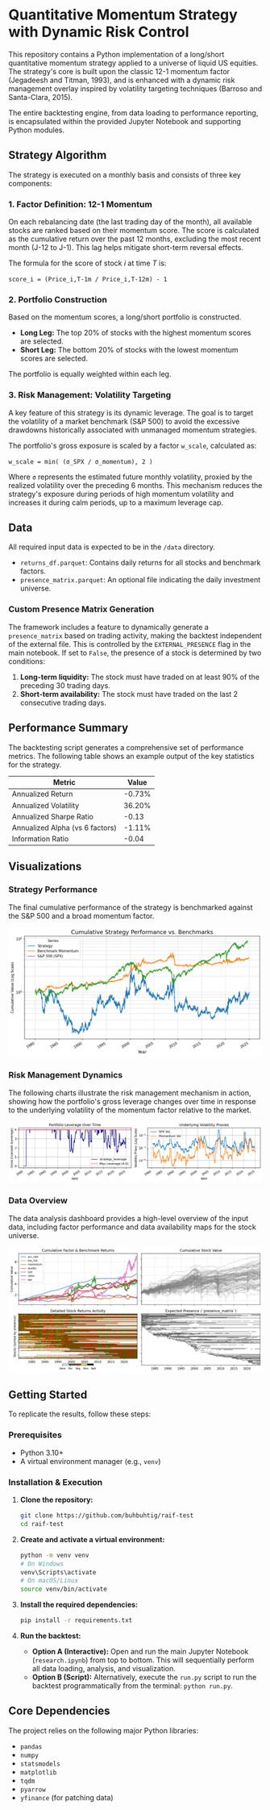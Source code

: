 # Quantitative Momentum Strategy with Dynamic Risk Control

This repository contains a Python implementation of a long/short quantitative momentum strategy applied to a universe of liquid US equities. The strategy's core is built upon the classic 12-1 momentum factor (Jegadeesh and Titman, 1993), and is enhanced with a dynamic risk management overlay inspired by volatility targeting techniques (Barroso and Santa-Clara, 2015).

The entire backtesting engine, from data loading to performance reporting, is encapsulated within the provided Jupyter Notebook and supporting Python modules.

## Strategy Algorithm

The strategy is executed on a monthly basis and consists of three key components:

### 1. Factor Definition: 12-1 Momentum

On each rebalancing date (the last trading day of the month), all available stocks are ranked based on their momentum score. The score is calculated as the cumulative return over the past 12 months, excluding the most recent month (J-12 to J-1). This lag helps mitigate short-term reversal effects.

The formula for the score of stock *i* at time *T* is:

`score_i = (Price_i,T-1m / Price_i,T-12m) - 1`

### 2. Portfolio Construction

Based on the momentum scores, a long/short portfolio is constructed.

-   **Long Leg:** The top 20% of stocks with the highest momentum scores are selected.
-   **Short Leg:** The bottom 20% of stocks with the lowest momentum scores are selected.

The portfolio is equally weighted within each leg.

### 3. Risk Management: Volatility Targeting

A key feature of this strategy is its dynamic leverage. The goal is to target the volatility of a market benchmark (S&P 500) to avoid the excessive drawdowns historically associated with unmanaged momentum strategies.

The portfolio's gross exposure is scaled by a factor `w_scale`, calculated as:

`w_scale = min( (σ_SPX / σ_momentum), 2 )`

Where `σ` represents the estimated future monthly volatility, proxied by the realized volatility over the preceding 6 months. This mechanism reduces the strategy's exposure during periods of high momentum volatility and increases it during calm periods, up to a maximum leverage cap.

## Data

All required input data is expected to be in the `/data` directory.
- `returns_df.parquet`: Contains daily returns for all stocks and benchmark factors.
- `presence_matrix.parquet`: An optional file indicating the daily investment universe.

### Custom Presence Matrix Generation

The framework includes a feature to dynamically generate a `presence_matrix` based on trading activity, making the backtest independent of the external file. This is controlled by the `EXTERNAL_PRESENCE` flag in the main notebook. If set to `False`, the presence of a stock is determined by two conditions:
1.  **Long-term liquidity:** The stock must have traded on at least 90% of the preceding 30 trading days.
2.  **Short-term availability:** The stock must have traded on the last 2 consecutive trading days.

## Performance Summary

The backtesting script generates a comprehensive set of performance metrics. The following table shows an example output of the key statistics for the strategy.

| Metric                          | Value   |
| ------------------------------- | ------- |
| Annualized Return               | -0.73%  |
| Annualized Volatility           | 36.20%  |
| Annualized Sharpe Ratio         | -0.13   |
| Annualized Alpha (vs 6 factors) | -1.11%  |
| Information Ratio               | -0.04   |

## Visualizations

### Strategy Performance

The final cumulative performance of the strategy is benchmarked against the S&P 500 and a broad momentum factor.

![Strategy Performance](strategy_performance.png)

### Risk Management Dynamics

The following charts illustrate the risk management mechanism in action, showing how the portfolio's gross leverage changes over time in response to the underlying volatility of the momentum factor relative to the market.

![Leverage and Volatility](leverage_and_volatility.png)

### Data Overview

The data analysis dashboard provides a high-level overview of the input data, including factor performance and data availability maps for the stock universe.

![Data Dashboard](dashboard_summary.png)

## Getting Started

To replicate the results, follow these steps:

### Prerequisites

-   Python 3.10+
-   A virtual environment manager (e.g., `venv`)

### Installation & Execution

1.  **Clone the repository:**
    ```bash
    git clone https://github.com/buhbuhtig/raif-test
    cd raif-test
    ```

2.  **Create and activate a virtual environment:**
    ```bash
    python -m venv venv
    # On Windows
    venv\Scripts\activate
    # On macOS/Linux
    source venv/bin/activate
    ```

3.  **Install the required dependencies:**
    ```bash
    pip install -r requirements.txt
    ```

4.  **Run the backtest:**
    -   **Option A (Interactive):** Open and run the main Jupyter Notebook (`research.ipynb`) from top to bottom. This will sequentially perform all data loading, analysis, and visualization.
    -   **Option B (Script):** Alternatively, execute the `run.py` script to run the backtest programmatically from the terminal: `python run.py`.

## Core Dependencies

The project relies on the following major Python libraries:
-   `pandas`
-   `numpy`
-   `statsmodels`
-   `matplotlib`
-   `tqdm`
-   `pyarrow`
-   `yfinance` (for patching data)